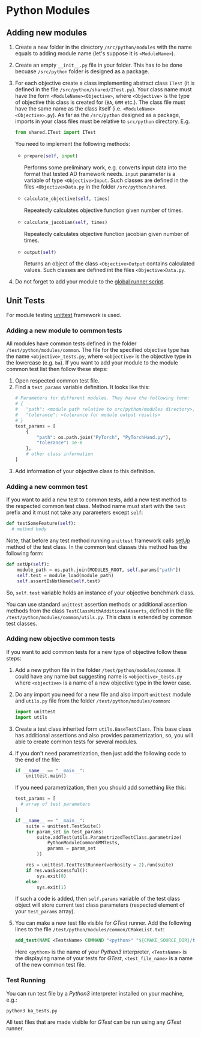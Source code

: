 # Python Modules

## Adding new modules

1. Create a new folder in the directory `/src/python/modules` with the name equals to adding module name (let's suppose it is `<ModuleName>`).

2. Create an empty `__init__.py` file in your folder. This has to be done becuase `/src/python` folder is designed as a package.

3. For each objective create a class implementing abstract class `ITest` (it is defined in the file `/src/python/shared/ITest.py`). Your class name must have the form `<ModuleName><Objective>`, where `<Objective>` is the type of objective this class is created for (`BA`, `GMM` etc.). The class file must have the same name as the class itself (i.e. `<ModuleName><Objective>.py`). As far as the `/src/python` designed as a package, imports in your class files must be relative to `src/python` directory. E.g. 
    ```python
    from shared.ITest import ITest
    ```

    You need to implement the following methods:
    - ```python
      prepare(self, input)
      ```
        Performs some preliminary work, e.g. converts input data into the format that tested AD framework needs. `input` parameter is a variable of type `<Objective>Input`. Such classes are defined in the files `<Objective>Data.py` in the folder `/src/python/shared`.
    
    - ```python
      calculate_objective(self, times)
      ```
        Repeatedly calculates objective function given number of times.

    - ```python
      calculate_jacobian(self, times)
      ```
        Repeatedly calculates objective function jacobian given number of times.

    - ```python
      output(self)
      ```
        Returns an object of the class `<Objective>Output` contains calculated values.
        Such classes are defined int the files `<Objective>Data.py`.

4. Do not forget to add your module to the [global runner script](../Architecture.md#Global-Runner).

## Unit Tests

For module testing [unittest](https://docs.python.org/3/library/unittest.html) framework is used.

### Adding a new module to common tests
All modules have common tests defined in the folder `/test/python/modules/common`. The file for the specified objective type has the name `<objective>_tests.py`, where `<objective>` is the objective type in the lowercase (e.g. `ba`). If you want to add your module to the module common test list then follow these steps:

1. Open respected common test file.
2. Find a `test_params` variable definition. It looks like this:
    ```python
    # Parameters for different modules. They have the following form:
    # {
    #   "path": <module path relative to src/python/modules directory>,
    #   "tolerance": <tolerance for module output results>
    # }
    test_params = [
        {
            "path": os.path.join("PyTorch", "PyTorchHand.py"),
            "tolerance": 1e-8
        },
        # other class information
    ]
    ```
3. Add information of your objective class to this definition.

### Adding a new common test

If you want to add a new test to common tests, add a new test method to the respected common test class. Method name must start with the `test` prefix and it must not take any parameters except `self`:
```python
def testSomeFeature(self):
  # method body
```
Note, that before any test method running `unittest` framework calls [setUp](https://docs.python.org/3/library/unittest.html#unittest.TestCase.setUp) method of the test class. In the common test classes this method has the following form:
```python
def setUp(self):
    module_path = os.path.join(MODULES_ROOT, self.params["path"])
    self.test = module_load(module_path)
    self.assertIsNotNone(self.test)
```
So, `self.test` variable holds an instance of your objective benchmark class.

You can use standard `unittest` assertion methods or additional assertion methods from the class `TestClassWithAdditionalAsserts`, defined in the file `/test/python/modules/common/utils.py`. This class is extended by common test classes.

### Adding new objective common tests

If you want to add common tests for a new type of objective follow these steps:

1. Add a new python file in the folder `/test/python/modules/common`. It could have any name but suggesting name is `<objective>_tests.py` where  `<objective>` is a name of a new objective type in the lower case.

2. Do any import you need for a new file and also import `unittest` module and `utils.py` file from the folder `/test/python/modules/common`:
    ```python
    import unittest
    import utils
    ```

3. Create a test class inherited form `utils.BaseTestClass`. This base class has additional assertions and also provides parametrization, so, you will able to create common tests for several modules.

5. If you don't need parametrization, then just add the following code to the end of the file:
    ```python
    if __name__ == "__main__":
        unittest.main()
    ```
    If you need parametrization, then you should add something like this:
    ```python
    test_params = [
      # array of test parameters
    ]

    if __name__ == "__main__":
        suite = unittest.TestSuite()
        for param_set in test_params:
            suite.addTest(utils.ParametrizedTestClass.parametrize(
                PythonModuleCommonGMMTests,
                params = param_set
            ))

        res = unittest.TextTestRunner(verbosity = 2).run(suite)
        if res.wasSuccessful():
            sys.exit(0)
        else:
            sys.exit(1)
    ```
    If such a code is added, then `self.params` variable of the test class object will store current test class parameters (respected element of your `test_params` array).

6. You can make a new test file visible for _GTest_ runner. Add the following lines to the file  `/test/python/modules/common/CMakeList.txt`:
    ```CMake
    add_test(NAME <TestsName> COMMAND "<python>" "${CMAKE_SOURCE_DIR}/test/python/modules/common/<test_file_name>")
    ```
    Here `<python>` is the name of your _Python3_ interpreter, `<TestsName>` is the displaying name of your tests for _GTest_, `<test_file_name>` is a name of the new common test file.

### Test Running

You can run test file by a _Python3_ interpreter installed on your machine, e.g.:
```
python3 ba_tests.py
```
All test files that are made visible for _GTest_ can be run using any _GTest_ runner.